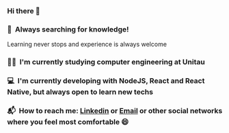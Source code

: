 ### Hi there 👋

### 🚀&nbsp; Always searching for knowledge!  
Learning never stops and experience is always welcome

### 👨‍🎓&nbsp; I'm currently studying computer engineering at Unitau
### 💻&nbsp; I'm currently developing with NodeJS, React and React Native, but always open to learn new techs
### 📬&nbsp; How to reach me: [Linkedin](https://www.linkedin.com/in/olimpioluis/) or [Email](mailto:lipeolimpio12@gmail.com) or other social networks where you feel most comfortable 😄&nbsp;
